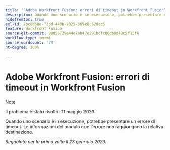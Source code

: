 ```yaml
---
title: '“Adobe Workfront Fusion: errori di timeout in Workfront Fusion”'
description: Quando uno scenario è in esecuzione, potrebbe presentare un errore di timeout. Le informazioni del modulo con l’errore non raggiungono la relativa destinazione.
hidefromtoc: true
exl-id: 2bc0db8e-73bd-449b-9025-369c8c62dcc5
feature: Workfront Fusion
source-git-commit: 98d56729e44e7ab47e201bdfc00db8d40c5f15f6
workflow-type: tm+mt
source-wordcount: '74'
ht-degree: 100%

---
```


# Adobe Workfront Fusion: errori di timeout in Workfront Fusion

>[!NOTE]
>
>Il problema è stato risolto l’11 maggio 2023.

Quando uno scenario è in esecuzione, potrebbe presentare un errore di timeout. Le informazioni del modulo con l’errore non raggiungono la relativa destinazione.

_Segnalato per la prima volta il 23 gennaio 2023._
